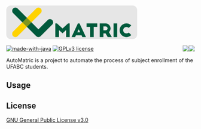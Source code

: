 <img alt="AutoMatric logo" src="https://raw.githubusercontent.com/pi-etro/AutoMatric/master/logos/lg_matric_gray.png" width="350">

<img align="right" src="https://img.shields.io/badge/Made%20with-Java-1f425f.svg"><img align="right" src="https://img.shields.io/badge/License-GPLv3-blue.svg">


[![made-with-java](https://img.shields.io/badge/Made%20with-Java-1f425f.svg)](https://www.java.com) [![GPLv3 license](https://img.shields.io/badge/License-GPLv3-blue.svg)](https://www.gnu.org/licenses/gpl-3.0.html)

AutoMatric is a project to automate the process of subject enrollment of the UFABC students.

## Usage



## License
[GNU General Public License v3.0](https://www.gnu.org/licenses/gpl-3.0.html)
